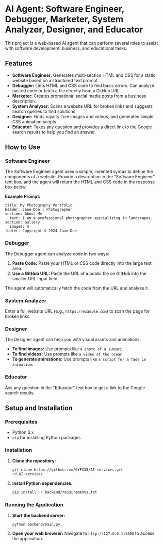 # AI Agent: Software Engineer, Debugger, Marketer, System Analyzer, Designer, and Educator

This project is a web-based AI agent that can perform several roles to assist with software development, business, and educational tasks.

## Features

- **Software Engineer:** Generates multi-section HTML and CSS for a static website based on a structured text prompt.
- **Debugger:** Lints HTML and CSS code to find basic errors. Can analyze pasted code or fetch a file directly from a GitHub URL.
- **Marketer:** Creates promotional social media posts from a business description.
- **System Analyzer:** Scans a website URL for broken links and suggests search queries to find solutions.
- **Designer:** Finds royalty-free images and videos, and generates simple CSS animation scripts.
- **Educator:** Takes any question and provides a direct link to the Google search results to help you find an answer.

## How to Use

### Software Engineer
The Software Engineer agent uses a simple, indented syntax to define the components of a website. Provide a description in the "Software Engineer" text box, and the agent will return the HTML and CSS code in the response box below.

**Example Prompt:**
```
title: My Photography Portfolio
header: Jane Doe | Photographer
section: About Me
  text: I am a professional photographer specializing in landscapes.
section: Gallery
  images: 4
footer: Copyright © 2024 Jane Doe
```

### Debugger
The Debugger agent can analyze code in two ways:
1.  **Paste Code:** Paste your HTML or CSS code directly into the large text area.
2.  **Use a GitHub URL:** Paste the URL of a public file on GitHub into the smaller URL input field.

The agent will automatically fetch the code from the URL and analyze it.

### System Analyzer
Enter a full website URL (e.g., `https://example.com`) to scan the page for broken links.

### Designer
The Designer agent can help you with visual assets and animations.
- **To find images:** Use prompts like `a photo of a sunset`.
- **To find videos:** Use prompts like `a video of the ocean`.
- **To generate animations:** Use prompts like `a script for a fade in animation`.

### Educator
Ask any question in the "Educator" text box to get a link to the Google search results.

## Setup and Installation

### Prerequisites
- Python 3.x
- `pip` for installing Python packages

### Installation

1. **Clone the repository:**
   ```bash
   git clone https://github.com/GYFX35/AI-services.git
   cd AI-services
   ```

2. **Install Python dependencies:**
   ```bash
   pip install -r backend/requirements.txt
   ```

### Running the Application

1. **Start the backend server:**
   ```bash
   python backend/main.py
   ```

2. **Open your web browser:**
   Navigate to `http://127.0.0.1:5000` to access the application.
